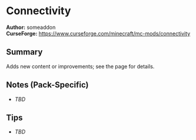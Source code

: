 # Connectivity

**Author:** someaddon  
**CurseForge:** https://www.curseforge.com/minecraft/mc-mods/connectivity

## Summary
Adds new content or improvements; see the page for details.

## Notes (Pack-Specific)
- _TBD_

## Tips
- _TBD_

